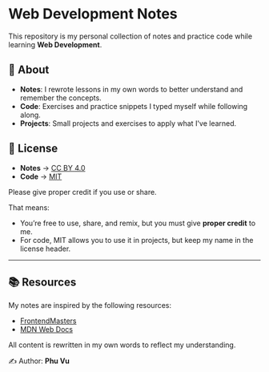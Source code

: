 # Web Development Notes

This repository is my personal collection of notes and practice code while learning **Web Development**.

## 📖 About

- **Notes**: I rewrote lessons in my own words to better understand and remember the concepts.
- **Code**: Exercises and practice snippets I typed myself while following along.
- **Projects**: Small projects and exercises to apply what I've learned.

<!-- ## 🗂️ Structure
├── html-css/
├── javascript/
├── react/
├── nodejs/
├── databases/
└── projects/ -->

## 📜 License

- **Notes** → [CC BY 4.0](https://github.com/phu2898/web-dev-notes/blob/main/LICENSE-NOTES)
- **Code** → [MIT](https://github.com/phu2898/web-dev-notes/blob/main/LICENSE)

Please give proper credit if you use or share.

That means:

- You’re free to use, share, and remix, but you must give **proper credit** to me.
- For code, MIT allows you to use it in projects, but keep my name in the license header.

---

## 📚 Resources

My notes are inspired by the following resources:

- [FrontendMasters](https://frontendmasters.com/)
- [MDN Web Docs](https://developer.mozilla.org/)

All content is rewritten in my own words to reflect my understanding.

✍️ Author: **Phu Vu**
